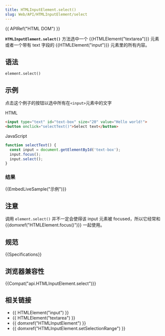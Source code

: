 ```yaml
---
title: HTMLInputElement.select()
slug: Web/API/HTMLInputElement/select
---
```

{{ APIRef("HTML DOM") }}

**`HTMLInputElement.select()`** 方法选中一个 {{HTMLElement("textarea")}} 元素或者一个带有 text 字段的 {{HTMLElement("input")}} 元素里的所有内容。

## 语法

```plain
element.select()
```

## 示例

点击这个例子的按钮以选中所有在`<input>`元素中的文字

HTML

```html
<input type="text" id="text-box" size="20" value="Hello world!">
<button onclick="selectText()">Select text</button>
```

JavaScript

```js
function selectText() {
  const input = document.getElementById('text-box');
  input.focus();
  input.select();
}
```

### 结果

{{EmbedLiveSample("示例")}}

## 注意

调用 `element.select()` 并不一定会使得该 input 元素被 focused，所以它经常和 {{domxref("HTMLElement.focus()")}} 一起使用。

## 规范

{{Specifications}}

## 浏览器兼容性

{{Compat("api.HTMLInputElement.select")}}

## 相关链接

- {{ HTMLElement("input") }}
- {{ HTMLElement("textarea") }}
- {{ domxref("HTMLInputElement") }}
- {{ domxref("HTMLInputElement.setSelectionRange") }}
